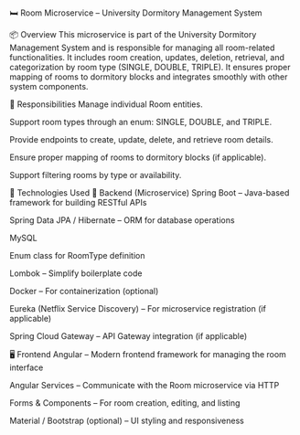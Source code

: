 🛏️ Room Microservice – University Dormitory Management System

📦 Overview
This microservice is part of the University Dormitory Management System and is responsible for managing all room-related functionalities. It includes room creation, updates, deletion, retrieval, and categorization by room type (SINGLE, DOUBLE, TRIPLE). It ensures proper mapping of rooms to dormitory blocks and integrates smoothly with other system components.


🧩 Responsibilities
Manage individual Room entities.

Support room types through an enum: SINGLE, DOUBLE, and TRIPLE.

Provide endpoints to create, update, delete, and retrieve room details.

Ensure proper mapping of rooms to dormitory blocks (if applicable).

Support filtering rooms by type or availability.

🧱 Technologies Used
🔧 Backend (Microservice)
Spring Boot – Java-based framework for building RESTful APIs

Spring Data JPA / Hibernate – ORM for database operations

MySQL 

Enum class for RoomType definition

Lombok – Simplify boilerplate code

Docker – For containerization (optional)

Eureka (Netflix Service Discovery) – For microservice registration (if applicable)

Spring Cloud Gateway – API Gateway integration (if applicable)

🖥️ Frontend
Angular – Modern frontend framework for managing the room interface

Angular Services – Communicate with the Room microservice via HTTP

Forms & Components – For room creation, editing, and listing

Material / Bootstrap (optional) – UI styling and responsiveness
